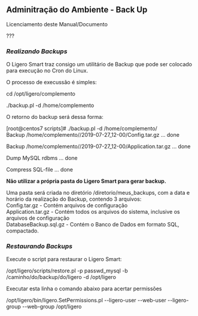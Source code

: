 ## Adminitração do Ambiente - Back Up

Licenciamento deste Manual/Documento

???

### *Realizando Backups*

O Ligero Smart traz consigo um utilitário de Backup que pode ser colocado para execução no Cron do Linux.

O processo de execussão é simples:

cd /opt/ligero/complemento

./backup.pl -d /home/complemento

O retorno do backup será dessa forma:

[root@centos7 scripts]# ./backup.pl -d /home/complemento/  
Backup /home/complemento//2019-07-27_12-00/Config.tar.gz ... done

Backup /home/complemento//2019-07-27_12-00/Application.tar.gz ... done

Dump MySQL rdbms ... done

Compress SQL-file ... done

__Não utilizar a própria pasta do Ligero Smart para gerar backup.__

Uma pasta será criada no diretório /diretorio/meus_backups, com a data e horário da realização do Backup, contendo 3 arquivos:  
Config.tar.gz - Contém arquivos de configuração  
Application.tar.gz - Contém todos os arquivos do sistema, inclusive os arquivos de configuração  
DatabaseBackup.sql.gz - Contém o Banco de Dados em formato SQL, compactado.

### *Restaurando Backups*

Execute o script para restaurar o Ligero Smart:

/opt/ligero/scripts/restore.pl -p passwd_mysql -b /caminho/do/backup/do/ligero -d /opt/ligero

Executar esta linha o comando abaixo para acertar permissões

/opt/ligero/bin/ligero.SetPermissions.pl --ligero-user <usuarioligero> --web-user <usuarioapache> --ligero-group <grupoligero> --web-group <grupoapache> /opt/ligero